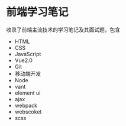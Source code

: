 # 前端学习笔记
收录了前端主流技术的学习笔记及其面试题，包含
* HTML
* CSS
* JavaScript
* Vue2.0
* Git
* 移动端开发
* Node
* vant
* element ui
* ajax
* webpack
* webscoket
* scss